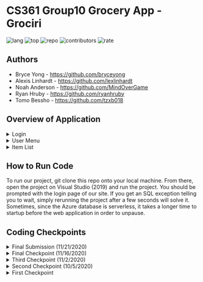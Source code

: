 # CS361 Group10 Grocery App - Grociri
![lang](https://img.shields.io/github/languages/count/tzxb018/CS361-Group10-Grocery-App?style=plastic)
![top](https://img.shields.io/github/languages/top/tzxb018/CS361-Group10-Grocery-App?style=plastic)
![repo](https://img.shields.io/github/repo-size/tzxb018/CS361-Group10-Grocery-App?style=plastic)
![contributors](https://img.shields.io/github/contributors/tzxb018/CS361-Group10-Grocery-App?style=plastic)
![rate](https://img.shields.io/github/commit-activity/m/tzxb018/CS361-Group10-Grocery-App?style=plastic)

## Authors
* Bryce Yong - https://github.com/bryceyong
* Alexis Linhardt - https://github.com/lexlinhardt
* Noah Anderson - https://github.com/MindOverGame
* Ryan Hruby - https://github.com/ryanhruby
* Tomo Bessho - https://github.com/tzxb018

## Overview of Application
<details><summary>Login</summary>
 
![Grociri-login page](grociri-login.png)

When first opening the application, the user will be prompted to this login page. Here, the user can input their email and password to login. If incorrect credentials are given, the user will be prompted in the login window and will have to try again. If the user wants to create an account with a new email and password, they can select 'create a new account' and follow the prompts given there.
 </p>
</details>
<details><summary>User Menu</summary>
 
![Grociri-main page](grociri-user-menu.png)

After successfully logging in, the user will see their saved grocery lists. From here, they can select to view a grocery list by selecting 'view' in the corresponding row. To delete a list, they can select 'delete', which will delete the list and all the items in the list. Before deleting, the user will be asked to confirm their deletion of the list with an alert box. A user can search for a certain grocery list in the search bar by its name. To clear the search results, the user can press 'refresh'. Lastly, to create a new list, the user can select 'create new list', which will prompt them to a new page that has the user input the new list's name. After doing so, the user will be notified that the list was created and be brought back to this site. 
 </p>
</details>
<details><summary>Item List</summary>
 
![Grociri-item list](grociri-item-list.png)

After selecting a grocery list from the main page, the user will be prompted to this page. Here, they can see all the items saved in the list. They have the option of adding, searching for, and deleting the items in the list. All the functionalities are the same as the main page. 
 </p>
</details>

## How to Run Code
To run our project, git clone this repo onto your local machine. From there, open the project on Visual Studio (2019) and run the project. You should be prompted with the login page of our site. If you get an SQL exception telling you to wait, simply rerunning the project after a few seconds will solve it. Sometimes, since the Azure database is serverless, it takes a longer time to startup before the web application in order to unpause.

## Coding Checkpoints
<details><summary>Final Submission (11/21/2020)</summary>
 
### Overview
From the final code checkpoint to the final submission, we polished our application in a number of ways: we fixed bugs throughout our project, finished up the remaining features, implemented final testing, and added in documentation.

### Tasks
* Bryce Yong
* Alexis Linhardt
  - Implemented the Home Button in the Navigation Bar which will direct users to either the login page (if they are logged out) or the user-menu page which hosts all their available grocery lists (if they are logged in)
  - Created an authentication variable that acts as a global variable which allows for the navigation bar to check if the user is logged in or not before deciding what to display
  - Implemented the sign out funcitonality
  - Created the sign out button in the navigation bar
* Noah Anderson
* Ryan Hruby
  - Implemented and utilized a stored procedure in the GListEngine GetUserLists() method
  - Added documentation for interfaces, engines, accessors, and remaining testing classes
  - Implemented final unit tests for GetUserLists(), GetItems(), and GetGLists() in the accessor tests
  - Deleted unused files and removed code smells
* Tomo Bessho
  - Ability to use the 'enter' key to submit new item/account/list requests
  - Fixed small bugs in the UI
</p>
</details>

<details><summary>Final Checkpoint (11/16/2020)</summary>
 
### Overview
We were able to deliver and create a functioning grocery list application. We have an implemented login functionality and displays all the relevant informations for each user, grocery list, and grocery list items. 

### Tasks
* Bryce Yong
  - Implemented UserController
  - Implemented login verification and account creation, as well as UI components for these
  - Partially implemented navigation bar
* Alexis Linhardt
  - Updated the FAQ section to contain relevant information
  - Implemented the UI in the FAQ section to contain a background image cohesive to the main page
  - Examined code for code smells and removed unused files
* Noah Anderson
  - Implemented UserEngineTests.cs and tweaked the accessor test files to accomodate new methods/fix bugs with old methods
  - Fixed minor code smells and implemented quality of life methods in the accessors/engines
  - Added some documentation to the accessors and engines to clarify some of the more involved methods
* Ryan Hruby
  - Configured database for access by a wider range of IP addresses
  - Added new constraints to database and modified database scripts to account for this
  - Cleaned up code smells in GListEngineTests, ItemsEngineTests, and the mocked accessors
  - Added documentation to all mocked accessors as well as some to the engine tests
  - Implemented GetHashCode() methods for the Models
* Tomo Bessho
  - UI improvements to have a 'sticky' header for both the user menu and each grocery list
  - Added in validation to the grocery list names, grocery item names, and quantities
  - Implemented POST, DELETE, and GET methods for grocery items
  - Implemented relevant service to do HTTP requests for grocery items and list
  - Integrated a data service to have componenets send relevant data to each other (selected grocery list id, selected user id, etc.)
</p>
</details>


<details><summary>Third Checkpoint (11/2/2020)</summary>
 
### Overview
We were able to get our UI's linked together in a cohesive flow. We are now working on getting the main functionalities of the program working and getting our database connected to an Azure database instead of a local one. 

### Tasks
* Bryce Yong
  - Worked on Login functionality
  - Figure out how starter code implemented login
  - Added AspId field to GList table from IdentityUser library
* Alexis Linhardt
  - Updated the Test class to include mocked accessors for the user accessor and the items accessor
  - Implemented the ItemsEngine class
  - Had to update some of the elements in the stack to make sure the tests were working properly
* Noah Anderson
  - Designed UserAccessor.c and UserEngine.c
  - Tweaked the models and accessors so they're compatible with the database
  - Implemented methods in the Accessors/Engines for accessing Items and Lists by foreign keys
* Ryan Hruby
  - Transferred database from local hosting to Azure hosting and updated connection strings
  - Added a quantity column to the Item table and updated test data and Item accessor unit tests to account for this
  - Updated and cleaned up MockedGListAccessor and GListEngine tests
* Tomo Bessho
  - Updated UI for the user menu page that shows all the grocery lists
  - Implemented POST, DELETE, and GET http methods for grocery lists
  - Started implementing PUT http method, but that still has some bugs
</p>
</details>

<details><summary>Second Checkpoint (10/5/2020)</summary>
 
### Overview
After getting our feet wet with the project, we started working on setting up the database, getting the UI written, and started implementing our main methods. We each worked on specific portions of the project. Our goal is to get the grocery list functionality running before the next release and have all the UI linked to each other in the flow they are designed to operate in. 

### Tasks
* Bryce Yong
  - Created the main menu UI using cshtml
  - Created the item list menu UI using cshtml
  - Created paths for in app navigation using RouterLink from Angular
* Alexis Linhardt
  - updated the navigation bar UI
  - created FAQ page
* Noah Anderson
  - Implemented GListAccessor
  - Designed GList object
  - Re-designed Interfaces for GListAccessor/GListEngine
* Ryan Hruby
  - Created the database using a DDL script
  - Created test data and query scripts to ensure the database is working correctly
  - Created a unit test class and mock accessor for testing the GListEngine
  - Implemented unit test methods for the SortLists() method in the GListEngine
* Tomo Bessho
  * Created the UI for the list view of the different grocery lists
  * Reorganized project architecture and files of the project
  * Implemented accessor and engine methods of the items class
  * Fixed up issues in all engine, controllers, and accessor methods
</p>
</details>

<details><summary>First Checkpoint </summary>
 
### Overview
We have started preliminary work on getting started with our project. We have met a few times to disucss what the overall structure and organization of the project will look like. After downloading the starter code, we all split off into our own branches and worked on our seperate tasks. We will be meeting more frequently in the future to discuss what tasks we need to do before the next checkpoint. 

### Tasks
* Bryce Yong
  * Implemented the Grocery List Model
  * Helped design the ER-Diagram for the project
* Alexis Linhardt
  * Implemented the User Engines and Accessor interfaces for future development
* Noah Anderson
  * Created the Item Models and the interfaces of the Grocery List. 
  * Designed the ER-Diagram for the project
* Ryan Hruby
  * Created the User Models
  * Helped design the ER-Diagram for the project
* Tomo Bessho
  * Started and set up the GitHub Repo with starter code
  * Started and managed the ZenHub with tasks for people to do
  * Git merged everyone's branches and resolved any conflicts when merging
</p>
</details>
